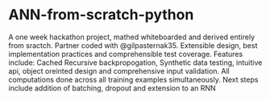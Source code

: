 # ANN-from-scratch-python
A one week hackathon project, mathed whiteboarded and derived entirely from sractch. Partner coded with @gilpasternak35. Extensible design, best implementation practices and comprehensible test coverage. 
Features include: Cached Recursive backpropogation, Synthetic data testing, intuitive api, object oreinted design and comprehensive input validation. All computations done across all training examples simultaneously. 
Next steps include addition of batching, dropout and extension to an RNN 
